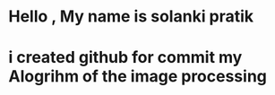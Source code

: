 # Hello , My name is solanki pratik
# i created github for commit my Alogrihm of the image processing

